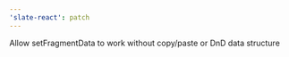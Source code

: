 ```yaml
---
'slate-react': patch
---
```


Allow setFragmentData to work without copy/paste or DnD data structure
